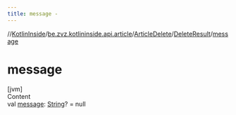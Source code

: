 ```yaml
---
title: message -
---
```

//[KotlinInside](../../../index.md)/[be.zvz.kotlininside.api.article](../../index.md)/[ArticleDelete](../index.md)/[DeleteResult](index.md)/[message](message.md)



# message  
[jvm]  
Content  
val [message](message.md): [String](https://kotlinlang.org/api/latest/jvm/stdlib/kotlin/-string/index.html)? = null  



